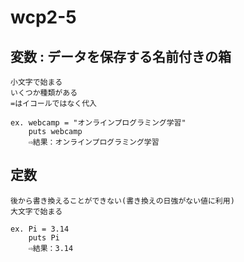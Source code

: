 # wcp2-5

## 変数 : データを保存する名前付きの箱
    小文字で始まる
    いくつか種類がある
    =はイコールではなく代入

    ex. webcamp = "オンラインプログラミング学習"
        puts webcamp
        ⇨結果：オンラインプログラミング学習

## 定数
    後から書き換えることができない(書き換えの日強がない値に利用)
    大文字で始まる

    ex. Pi = 3.14
        puts Pi
        ⇨結果：3.14
